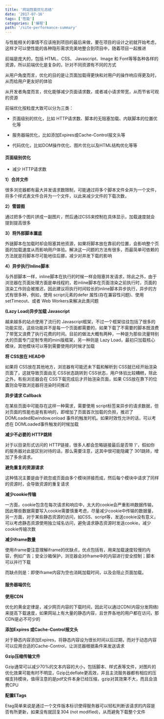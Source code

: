 ```yaml
---
title: '网站性能优化总结'
date: '2017-07-16'
tags: ['性能']
categories: ['编程']
path: '/site-performance-summary'
---
```


与性能相关的事情不应该拖到项目的最后来做，要在项目的设计之初就开始考虑，这样才可以使性能的各种隐形需求完美地整合到项目中，随着项目一起推进

前端是庞大的，包括 HTML、CSS、 Javascript、Image 和 Font等等各种各样的资源，所以前端优化是复杂的，针对不同资源有不同的方式

从用户角度而言，优化的目的是让页面加载得更快和对用户的操作响应得更及时，从而给用户更友好的体验

从开发者角度而言，优化能够减少页面请求数，或者减小请求带宽，从而节省可观的资源

前端优化按粒度大致可以分为三类：

- 页面级别的优化，比如 HTTP请求数、脚本的无阻塞加载、内联脚本的位置优化等

- 服务器端优化，比如添加Expires或Cache-Control报文头等

- 代码优化，比如DOM操作优化、图片优化以及HTML结构优化等等

#### 页面级别优化

- 减少 HTTP请求数

**1）合并文件** 

很多浏览器都有最大并发请求数限制，可能通过将多个脚本文件全并为一个文件，将多个样式表文件合并为一个文件，以此来减少文件的下载次数，

**2）雪碧图**

通过把多个图片拼成一副图片，然后通过CSS来控制在具体显示，加载速度就会提到提高很多

**3）将外部脚本置底**

外链脚本在加载时却会阻塞其他资源，如果将脚本放在靠前的位置，会影响整个页面的加载速度从而影响用户体验。解决这一问题的方法有很多，而最简单可依赖的方法就是将脚本尽可能地往后挪，减少对并发下载的影响

**4）异步执行Inline脚本**

与外部脚本一样，inline脚本在执行的时候一样会阻塞并发请求，除此之外，由于浏览器在页面处理方面是单线程的，若inline脚本在页面渲染之前执行时，页面的渲染工作则会被推迟，因此建议将执行时间较长的inline脚本异步执行，异步的方式有很多种，例如，使用 script元素的defer 属性(存在兼容性问题)、使用setTimeout、或者 Web Workers来解决此类问题

**(Lazy Load)异步加载 Javascript**

越来越多的站点使用了流行的 Javascript框架，不过一个框架往往包括了很多的功能实现，这些功能并不是每一个页面都需要的，如果下载了不需要的脚本既浪费了带宽又浪费了执行花费的时间。目前的做法大概有两种，一种是为那些流量特别大的页面专门定制专用的mini版框架，另一种则是 Lazy Load，最初只加载核心模块，其他模块可以等到需要使用的时候才加载

 **将 CSS放在 HEAD中** 

如果将 CSS放在其他地方，浏览器有可能还未下载和解析到 CSS就已经开始渲染页面了，这就导致页面由无 CSS状态跳转到 CSS状态，用户体验比较糟糕，除此之外，有些浏览器会在 CSS下载完成后才开始渲染页面，如果 CSS放在靠下的位置则会导致浏览器将渲染时间推迟

**异步请求 Callback**

在某些页面中可能存在这样一种需求，需要使用 script标签来异步的请求数据，但对页面的性能也是有影响的，即增加了页面首次加载的负担，推迟了 DOMLoaded和window.onload 事件的触发时机。如果时效性允许的话，可以考虑在 DOMLoaded事件触发的时候加载

**减少不必要的 HTTP跳转** 

对于以目录形式访问的 HTTP链接，很多人都会忽略链接最后是否带 ’/'，假如你的服务器对此是区别对待的话，那么需要注意，这其中很可能隐藏了 301跳转，增加了多余请求。

**避免重复的资源请求**

这种情况主要是由于疏忽或页面由多个模块拼接而成，然后每个模块中请求了同样的资源时，会导致资源的重复请求

**减少cookie传输**

一方面，cookie包含在每次请求和响应中，太大的cookie会严重影响数据传输，因此哪些数据需要写入cookie需要慎重考虑，尽量减少cookie中传输的数据量，另一方面，对于某些静态资源的访问，如CSS、script等，发送cookie没有意义，可以考虑静态资源使用独立域名访问，避免请求静态资源时发送cookie，减少cookie传输次数

**减少iframe数量**

使用iframe要注意理解iframe的优缺点，优点包括有，用来加载速度较慢的内容，例如广告；安全沙箱保护，浏览器会对iframe中的内容进行安全控制；脚本可以并行下载

而缺点则是：即使iframe内容为空也消耗加载时间，以及会阻止页面加载。

#### 服务器端优化

**使用CDN**

优化的黄金定律是，减少网页内容的下载时间，因此可以通过CDN(内容分发网络)来提高下载速度，如果网站上有大量的静态内容，且世界各地的用户都在访问，那CDN是必不可少的

**添加Expires 或Cache-Control报文头**

对于静态内容添加Expires，将静态内容设为很长时间以后过期，而对于动态内容可以应用合适的Cache-Control，让浏览器根据条件来发送请求

**Gzip压缩传输文件**

Gzip通常可以减少70%的文本内容的大小，包括脚本、样式表等文件，对图片的优化效果可能有时不明显，Gzip比deflate更高效，并且主流服务器都有相应的压缩支持模块，值得注意的是pdf文件本身已经压缩，gzip对其效果不大，而且会浪费CPU

**配置ETags**

Etag简单来说是通过一个文件版本标识使得服务器可以轻松判断该请求的内容是否有所更新，如果没有就回复304 (not modified)，从而避免下载整个文件

